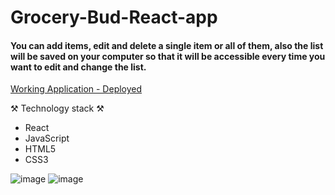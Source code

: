 # Grocery-Bud-React-app

#### You can add items, edit and delete a single item or all of them, also the list will be saved on your computer so that it will be accessible every time you want to edit and change the list.

[Working Application - Deployed](https://grocery-bud-moran.netlify.app/)

⚒ Technology stack ⚒
- React
- JavaScript
- HTML5
- CSS3

![image](https://user-images.githubusercontent.com/87472845/214073614-b094a6a0-34cb-40c1-8e15-b565bb5210eb.png)
![image](https://user-images.githubusercontent.com/87472845/214073874-4d642fd0-fe04-4bd3-b48e-42a000f73034.png)
